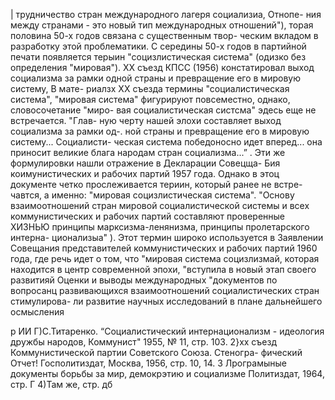 
| трудничество стран международного лагеря социализиа, Отнопе-
ния между странами - это новый тип международных отношений"),
торая половина 50-х годов связана с существенным твор-
ческим вкладом в разработку этой проблематики. С середины 50-х
годов в партийной печати появляется терыин "социзлистическая
система" (одизко без определения "мировая").
ХХ съезд КПСС (1956) констатировал выход социализма за
рамки одной страны и превращение его в мировую систему, В мате-
риалзх ХХ съезда термины "социалистическая система", "мировая
система" фигурируют повсеместно, однако, словосочетание "миро-
вая социалистическая систсма" эдесь еще не встречается. "Глав-
ную черту нашей элохи составляет выход социализма за рамки од-.
ной страны и превращение его в мировую систему... Социалисти-
ческая система победоносно идет вперед... она приносит великие
блага народам стран социализма...” .
Эти же формулировки нашли отражение в Декларации Совецща-
Бия коимунистических и рабочих партий 1957 года. Однако в этоц
документе четко прослеживается териин, который ранее не встре-
чавтся, а именно: "мировая социзлистическая система". "Основу
взаимоотношений стран мировой социалистической системы и всех
коммунистических и рабочих партий составляют проверенные ХИЗНЬЮ
принципы марксизма-ленянизма, принципы пролетарского интерна-
ционализыа" ).
Этот термин широко используется в Заявлении Совещания
представителей коммунистических и рабочих партий 1960 года, где
речь идет о том, что "мировая система социзлизмай, которая
находится в центр современной эпохи, "вступила в новый этап
своего развитияй
Оценки и выводы международных "документов по вопросанц
развивающихся взаимоотношений социалистических стран стимулирова-
ли развитие научных исследований в плане дальнейшего осмысления


р ИИ
Г)С.Титаренко. “Социалистический интернационализм - идеология
дружбы народов, Коммунист" 1955, № 11, стр. 103.
2}хх съезд Коммунистической партии Советского Союза. Стеногра-
фический Отчет! Госполитиздат, Москва, 1956, стр. 10, 14.
3 Лрограмыные документы борьбы за мир, демокрэтию и социализме
Политиздат, 1964, стр. Г
4)Там же, стр. дб


